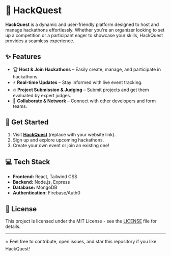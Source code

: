 # 🚀 HackQuest

**HackQuest** is a dynamic and user-friendly platform designed to host and manage hackathons effortlessly. Whether you're an organizer looking to set up a competition or a participant eager to showcase your skills, HackQuest provides a seamless experience.

## ✨ Features
- 🏆 **Host & Join Hackathons** – Easily create, manage, and participate in hackathons.
- ⚡ **Real-time Updates** – Stay informed with live event tracking.
- 🔥 **Project Submission & Judging** – Submit projects and get them evaluated by expert judges.
- 🤝 **Collaborate & Network** – Connect with other developers and form teams.

## 🚀 Get Started
1. Visit **[HackQuest](#)** (replace with your website link).
2. Sign up and explore upcoming hackathons.
3. Create your own event or join an existing one!

## 💻 Tech Stack
- **Frontend:** React, Tailwind CSS
- **Backend:** Node.js, Express
- **Database:** MongoDB
- **Authentication:** Firebase/Auth0

## 📜 License
This project is licensed under the MIT License - see the [LICENSE](LICENSE) file for details.

---

⭐ Feel free to contribute, open issues, and star this repository if you like HackQuest!
